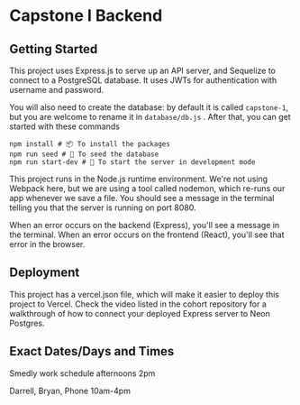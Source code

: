 # Capstone I Backend

## Getting Started

This project uses Express.js to serve up an API server, and Sequelize to connect to a PostgreSQL database. It uses JWTs for authentication with username and password.

You will also need to create the database: by default it is called `capstone-1`, but you are welcome to rename it in `database/db.js`
.
After that, you can get started with these commands

```
npm install # 📦 To install the packages
npm run seed # 🌱 To seed the database
npm run start-dev # 🚀 To start the server in development mode
```

This project runs in the Node.js runtime environment. We're not using Webpack here, but we are using a tool called nodemon, which re-runs our app whenever we save a file. You should see a message in the terminal telling you that the server is running on port 8080.

When an error occurs on the backend (Express), you'll see a message in the terminal. When an error occurs on the frontend (React), you'll see that error in the browser.

## Deployment

This project has a vercel.json file, which will make it easier to deploy this project to Vercel. Check the video listed in the cohort repository for a walkthrough of how to connect your deployed Express server to Neon Postgres.

## Exact Dates/Days and Times
Smedly work schedule afternoons 2pm

Darrell, Bryan, Phone 10am-4pm
